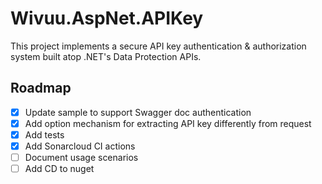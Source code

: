 # Wivuu.AspNet.APIKey

This project implements a secure API key authentication & authorization system built atop .NET's Data Protection APIs.

## Roadmap
- [x] Update sample to support Swagger doc authentication
- [x] Add option mechanism for extracting API key differently from request
- [x] Add tests
- [x] Add Sonarcloud CI actions
- [ ] Document usage scenarios
- [ ] Add CD to nuget